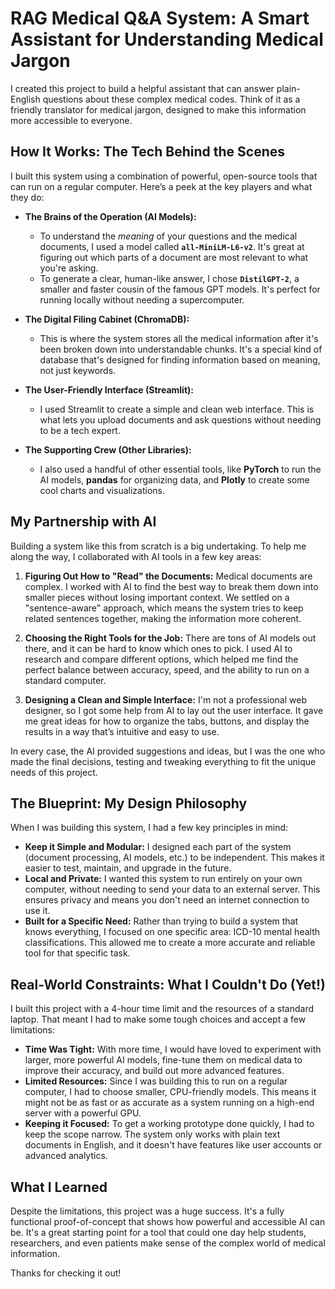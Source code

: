 # RAG Medical Q&A System: A Smart Assistant for Understanding Medical Jargon
I created this project to build a helpful assistant that can answer plain-English questions about these complex medical codes. Think of it as a friendly translator for medical jargon, designed to make this information more accessible to everyone.

## How It Works: The Tech Behind the Scenes

I built this system using a combination of powerful, open-source tools that can run on a regular computer. Here’s a peek at the key players and what they do:

- **The Brains of the Operation (AI Models):**
    - To understand the *meaning* of your questions and the medical documents, I used a model called **`all-MiniLM-L6-v2`**. It's great at figuring out which parts of a document are most relevant to what you're asking.
    - To generate a clear, human-like answer, I chose **`DistilGPT-2`**, a smaller and faster cousin of the famous GPT models. It's perfect for running locally without needing a supercomputer.

- **The Digital Filing Cabinet (ChromaDB):**
    - This is where the system stores all the medical information after it's been broken down into understandable chunks. It's a special kind of database that's designed for finding information based on meaning, not just keywords.

- **The User-Friendly Interface (Streamlit):**
    - I used Streamlit to create a simple and clean web interface. This is what lets you upload documents and ask questions without needing to be a tech expert.

- **The Supporting Crew (Other Libraries):**
    - I also used a handful of other essential tools, like **PyTorch** to run the AI models, **pandas** for organizing data, and **Plotly** to create some cool charts and visualizations.

## My Partnership with AI

Building a system like this from scratch is a big undertaking. To help me along the way, I collaborated with AI tools in a few key areas:

1.  **Figuring Out How to "Read" the Documents:** Medical documents are complex. I worked with AI to find the best way to break them down into smaller pieces without losing important context. We settled on a "sentence-aware" approach, which means the system tries to keep related sentences together, making the information more coherent.

2.  **Choosing the Right Tools for the Job:** There are tons of AI models out there, and it can be hard to know which ones to pick. I used AI to research and compare different options, which helped me find the perfect balance between accuracy, speed, and the ability to run on a standard computer.

3.  **Designing a Clean and Simple Interface:** I'm not a professional web designer, so I got some help from AI to lay out the user interface. It gave me great ideas for how to organize the tabs, buttons, and display the results in a way that’s intuitive and easy to use.

In every case, the AI provided suggestions and ideas, but I was the one who made the final decisions, testing and tweaking everything to fit the unique needs of this project.

## The Blueprint: My Design Philosophy

When I was building this system, I had a few key principles in mind:

- **Keep it Simple and Modular:** I designed each part of the system (document processing, AI models, etc.) to be independent. This makes it easier to test, maintain, and upgrade in the future.
- **Local and Private:** I wanted this system to run entirely on your own computer, without needing to send your data to an external server. This ensures privacy and means you don't need an internet connection to use it.
- **Built for a Specific Need:** Rather than trying to build a system that knows everything, I focused on one specific area: ICD-10 mental health classifications. This allowed me to create a more accurate and reliable tool for that specific task.

## Real-World Constraints: What I Couldn't Do (Yet!)

I built this project with a 4-hour time limit and the resources of a standard laptop. That meant I had to make some tough choices and accept a few limitations:

- **Time Was Tight:** With more time, I would have loved to experiment with larger, more powerful AI models, fine-tune them on medical data to improve their accuracy, and build out more advanced features.
- **Limited Resources:** Since I was building this to run on a regular computer, I had to choose smaller, CPU-friendly models. This means it might not be as fast or as accurate as a system running on a high-end server with a powerful GPU.
- **Keeping it Focused:** To get a working prototype done quickly, I had to keep the scope narrow. The system only works with plain text documents in English, and it doesn't have features like user accounts or advanced analytics.

## What I Learned

Despite the limitations, this project was a huge success. It's a fully functional proof-of-concept that shows how powerful and accessible AI can be. It's a great starting point for a tool that could one day help students, researchers, and even patients make sense of the complex world of medical information.

Thanks for checking it out!